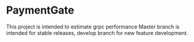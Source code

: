# PaymentGate
This project is intended to estimate grpc performance
Master branch is intended for stable releases, develop branch for new feature development.
